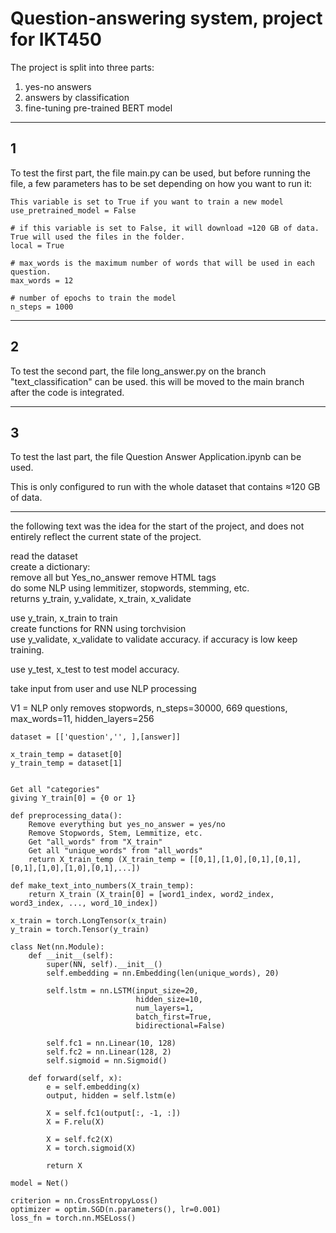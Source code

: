 # Question-answering system, project for IKT450

The project is split into three parts:
1. yes-no answers
2. answers by classification
3. fine-tuning pre-trained BERT model
---
1
---
To test the first part, the file main.py can be used, but before running the file, 
a few parameters has to be set depending on how you want to run it:
        
    This variable is set to True if you want to train a new model
    use_pretrained_model = False

    # if this variable is set to False, it will download ≈120 GB of data. True will used the files in the folder.
    local = True    
    
    # max_words is the maximum number of words that will be used in each question.
    max_words = 12

    # number of epochs to train the model
    n_steps = 1000
---
2
---
To test the second part, the file long_answer.py on the branch "text_classification" can be used.
this will be moved to the main branch after the code is integrated.  



---
3
---
To test the last part, the file Question Answer Application.ipynb can be used.

This is only configured to run with the whole dataset that contains ≈120 GB of data.


---
the following text was the idea for the start of the project, and does not entirely reflect the current state of the project.

read the dataset  
create a dictionary:  
remove all but Yes_no_answer
remove HTML tags  
do some NLP using lemmitizer, stopwords, stemming, etc.  
returns y_train, y_validate, x_train, x_validate  

use y_train, x_train to train  
create functions for RNN using torchvision  
use y_validate, x_validate to validate accuracy. if accuracy is low keep training.  


use y_test, x_test to test model accuracy.  

take input from user and use NLP processing  


 V1 = NLP only removes stopwords, n_steps=30000, 669 questions, max_words=11, hidden_layers=256

    dataset = [['question','', ],[answer]]
    
    x_train_temp = dataset[0]
    y_train_temp = dataset[1]
    
    
    Get all "categories"
    giving Y_train[0] = {0 or 1}

    def preprocessing_data():
        Remove everything but yes_no_answer = yes/no
        Remove Stopwords, Stem, Lemmitize, etc.
        Get "all_words" from "X_train"
        Get all "unique_words" from "all_words"
        return X_train_temp (X_train_temp = [[0,1],[1,0],[0,1],[0,1],[0,1],[1,0],[1,0],[0,1],...])

    def make_text_into_numbers(X_train_temp):
        return X_train (X_train[0] = [word1_index, word2_index, word3_index, ..., word_10_index])

    x_train = torch.LongTensor(x_train)
    y_train = torch.Tensor(y_train)
    
    class Net(nn.Module):
        def __init__(self):
            super(NN, self).__init__()
            self.embedding = nn.Embedding(len(unique_words), 20)
    
            self.lstm = nn.LSTM(input_size=20,
                                hidden_size=10,
                                num_layers=1,
                                batch_first=True,
                                bidirectional=False)
    
            self.fc1 = nn.Linear(10, 128)
            self.fc2 = nn.Linear(128, 2)
            self.sigmoid = nn.Sigmoid()
    
        def forward(self, x):
            e = self.embedding(x)
            output, hidden = self.lstm(e)
    
            X = self.fc1(output[:, -1, :])
            X = F.relu(X)
    
            X = self.fc2(X)
            X = torch.sigmoid(X)
    
            return X
    
    model = Net()
    
    criterion = nn.CrossEntropyLoss()
    optimizer = optim.SGD(n.parameters(), lr=0.001)
    loss_fn = torch.nn.MSELoss()

